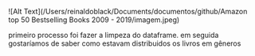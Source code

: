 


![Alt Text](/Users/reinaldoblack/Documents/documentos/github/Amazon top 50 Bestselling Books 2009 - 2019/imagem.jpeg)



primeiro processo foi fazer a limpeza do dataframe.
em seguida gostaríamos de saber como estavam distribuidos os livros em gêneros

